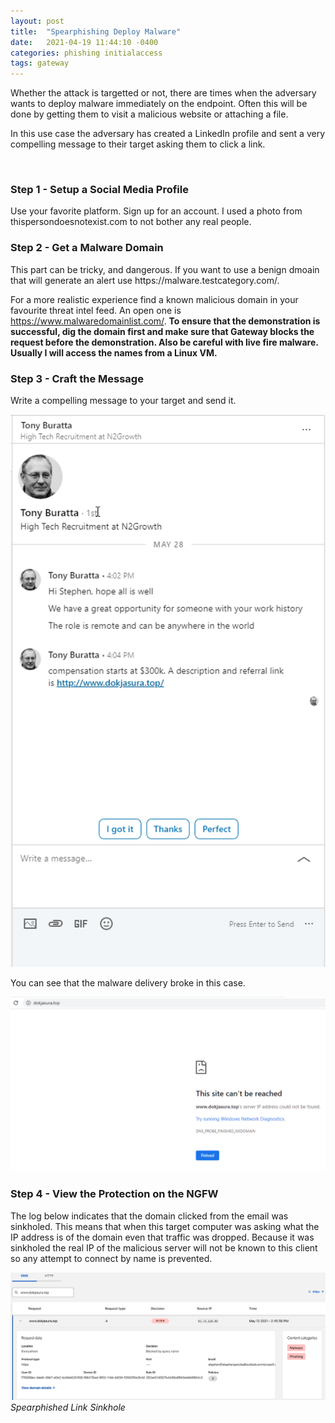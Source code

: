 ```yaml
---
layout: post
title:  "Spearphishing Deploy Malware"
date:   2021-04-19 11:44:10 -0400
categories: phishing initialaccess
tags: gateway
---
```


<p>
Whether the attack is targetted or not, there are times when the adversary wants to deploy malware immediately on the endpoint. Often this will be done by getting them to visit a malicious website or attaching a file.
</p>
  
<p>
In this use case the adversary has created a LinkedIn profile and sent a very compelling message to their target asking them to click a link.
</p>
<br>


<h3>Step 1 - Setup a Social Media Profile</h3>

<p>
Use your favorite platform. Sign up for an account. I used a photo from thispersondoesnotexist.com to not bother any real people.
</p>


<h3>Step 2 - Get a Malware Domain</h3>

<p>
This part can be tricky, and dangerous. If you want to use a benign dmoain that will generate an alert use https://malware.testcategory.com/.
</p>

<p>
For a more realistic experience find a known malicious domain in your favourite threat intel feed. An open one is <a href="https://www.malwaredomainlist.com/" target="_blank">https://www.malwaredomainlist.com/</a>. <b>To ensure that the demonstration is successful, dig the domain first and make sure that Gateway blocks the request before the demonstration. Also be careful with live fire malware. Usually I will access the names from a Linux VM.</b>
</p>


<h3>Step 3 - Craft the Message</h3>

<p>
Write a compelling message to your target and send it.
</p>

<img src="/images/spearphish-malware-linkedin.png" alt="Spearphish Malware LinkedIn">

<br>
<p>
You can see that the malware delivery broke in this case.
</p>
<img src="/images/spearphish-malware-sinkhole.png" alt="Spearphish Malware Delivery">

<h3>Step 4 - View the Protection on the NGFW</h3>

<p>
The log below indicates that the domain clicked from the email was sinkholed. This means that when this target computer was asking what the IP address is of the domain even that traffic was dropped. Because it was sinkholed the real IP of the malicious server will not be known to this client so any attempt to connect by name is prevented.
</p>

<img src="/images/spearphish-results.png">
<i>Spearphished Link Sinkhole</i>
